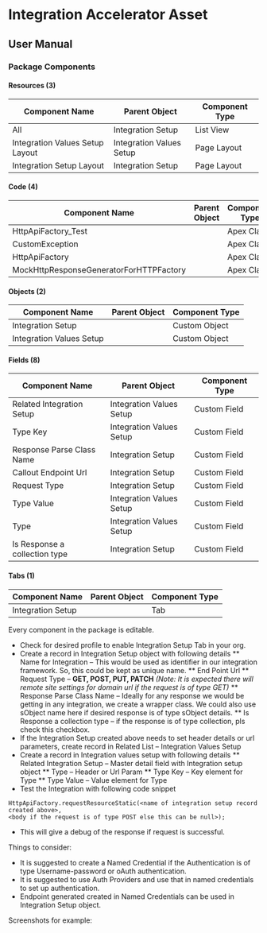 # Integration Accelerator Asset
## User Manual

### Package Components	 
#### Resources (3)
|Component Name|Parent Object|Component Type|
|--------------|-------------|--------------|
|All	|Integration Setup|	List View|
|Integration Values Setup Layout|Integration Values Setup|Page Layout|
|Integration Setup Layout|Integration Setup|Page Layout|

 
#### Code (4)
|Component Name|Parent Object|Component Type|
|--------------|-------------|--------------|
|HttpApiFactory_Test||Apex Class|
|CustomException||Apex Class|
|HttpApiFactory||Apex Class|
|MockHttpResponseGeneratorForHTTPFactory||Apex Class|

 
#### Objects (2)
|Component Name|Parent Object|Component Type|
|--------------|-------------|--------------|
|Integration Setup||Custom Object|
|Integration Values Setup||Custom Object|

#### Fields (8)
|Component Name|Parent Object|Component Type|
|--------------|-------------|--------------|
|Related Integration Setup|Integration Values Setup|Custom Field|
|Type Key|Integration Values Setup|Custom Field|
|Response Parse Class Name|Integration Setup|Custom Field|
|Callout Endpoint Url|Integration Setup|Custom Field|
|Request Type|Integration Setup|Custom Field|
|Type Value|	Integration Values Setup|Custom Field|
|Type|	Integration Values Setup|Custom Field|
|Is Response a collection type|Integration Setup|Custom Field|

 
#### Tabs (1)
|Component Name|Parent Object|Component Type|
|--------------|-------------|--------------|
|Integration Setup||Tab|

Every component in the package is editable. 
* Check for desired profile to enable Integration Setup Tab in your org.
* Create a record in Integration Setup object with following details
** Name for Integration – This would be used as identifier in our integration framework. So, this could be kept as unique name.
** End Point Url
** Request Type – **GET, POST, PUT, PATCH** *(Note: It is expected there will remote site settings for domain url if the request is of type GET)*
** Response Parse Class Name – Ideally for any response we would be getting in any integration, we create a wrapper class. We could also use sObject name here if desired response is of type sObject details.
** Is Response a collection type – if the response is of type collection, pls check this checkbox.
* If the Integration Setup created above needs to set header details or url parameters, create record in Related List – Integration Values Setup
* Create a record in Integration values setup with following details
** Related Integration Setup – Master detail field with Integration setup object
** Type – Header or Url Param
** Type Key – Key element for Type
** Type Value – Value element for Type
* Test the Integration with following code snippet
```
HttpApiFactory.requestResourceStatic(<name of integration setup record created above>, 
<body if the request is of type POST else this can be null>);
```
* This will give a debug of the response if request is successful.

Things to consider:
* It is suggested to create a Named Credential if the Authentication is of type Username-password or oAuth authentication.
* It is suggested to use Auth Providers and use that in named credentials to set up authentication.
* Endpoint generated created in Named Credentials can be used in Integration Setup object. 

Screenshots for example:
 
